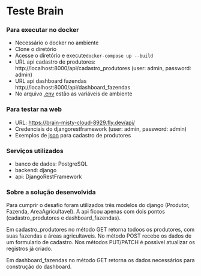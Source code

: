 # Teste Brain

### Para executar no docker
- Necessário o docker no ambiente
- Clone o diretório
- Acesse o diretório e execute`docker-compose up --build`
- URL api cadastro de produtores: http://localhost:8000/api/cadastro_produtores (user: admin, password: admin)
- URL api dashboard fazendas http://localhost:8000/api/dashboard_fazendas
- No arquivo [.env](.env) estão as variáveis de ambiente

### Para testar na web
- URL: https://brain-misty-cloud-8929.fly.dev/api/ 
- Credenciais do djangorestframework (user: admin, password: admin)
- Exemplos de [json](brain/cadastro/docs/sql_data_teste.json) para cadastro de produtores 

### Serviços utilizados
- banco de dados: PostgreSQL
- backend: django
- api: DjangoRestFramework

### Sobre a solução desenvolvida
Para cumprir o desafio foram utilizados três modelos do django (Produtor, Fazenda, AreaAgricultavel). A api ficou apenas com dois pontos
(cadastro_produtores e dashboard_fazendas). 

Em cadastro_produtores no método GET retorna todoos os produtores, com suas fazendas e áreas agricultaveis. No método POST 
recebe os dados de um formulario de cadastro. Nos métodos PUT/PATCH é possivel atualizar os registros já criado. 

Em dashboard_fazendas no método GET retorna os dados necessários para construção do dashboard.



